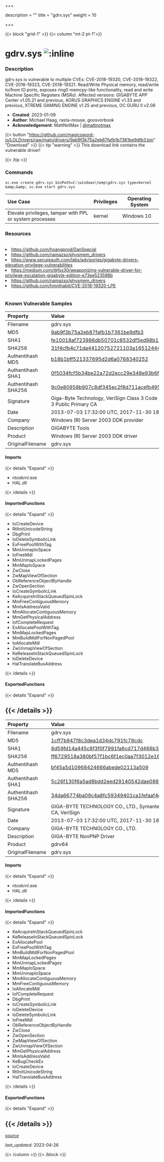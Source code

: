 +++

description = ""
title = "gdrv.sys"
weight = 10

+++


{{< block "grid-1" >}}
{{< column "mt-2 pt-1">}}


# gdrv.sys ![:inline](/images/twitter_verified.png) 


### Description

gdrv.sys is vulnerable to multiple CVEs: CVE-2018-19320, CVE-2018-19322, CVE-2018-19323, CVE-2018-19321. Read/Write Physical memory, read/write to/from IO ports, exposes ring0 memcpy-like functionality,  read and write Machine Specific Registers (MSRs). Affected versions: GIGABYTE APP Center v1.05.21 and previous, AORUS GRAPHICS ENGINE v1.33 and previous, XTREME GAMING ENGINE v1.25 and previous, OC GURU II v2.08

- **Created**: 2023-01-09
- **Author**: Michael Haag, rasta-mouse, goosvorbook
- **Acknowledgement**: MattNotMax | [@mattnotmax](https://twitter.com/@mattnotmax)

{{< button "https://github.com/magicsword-io/LOLDrivers/raw/main/drivers/9ab9f3b75a2eb87fafb1b7361be9dfb3.bin" "Download" >}}
{{< tip "warning" >}}
This download link contains the vulnerable driver!

{{< /tip >}}

### Commands

```
sc.exe create gdrv.sys binPath=C:\windows\temp\gdrv.sys type=kernel &amp;&amp; sc.exe start gdrv.sys
```

| Use Case | Privileges | Operating System | 
|:---- | ---- | ---- |
| Elevate privileges, tamper with PPL or system processes | kernel | Windows 10 |

### Resources
<br>
<li><a href="https://github.com/hoangprod/DanSpecial">https://github.com/hoangprod/DanSpecial</a></li>
<li><a href="https://github.com/namazso/physmem_drivers">https://github.com/namazso/physmem_drivers</a></li>
<li><a href="https://www.secureauth.com/labs/advisories/gigabyte-drivers-elevation-privilege-vulnerabilities">https://www.secureauth.com/labs/advisories/gigabyte-drivers-elevation-privilege-vulnerabilities</a></li>
<li><a href="https://medium.com/@fsx30/weaponizing-vulnerable-driver-for-privilege-escalation-gigabyte-edition-e73ee523598b">https://medium.com/@fsx30/weaponizing-vulnerable-driver-for-privilege-escalation-gigabyte-edition-e73ee523598b</a></li>
<li><a href="https://github.com/namazso/physmem_drivers">https://github.com/namazso/physmem_drivers</a></li>
<li><a href="https://github.com/hmnthabit/CVE-2018-19320-LPE">https://github.com/hmnthabit/CVE-2018-19320-LPE</a></li>
<br>

### Known Vulnerable Samples

| Property           | Value |
|:-------------------|:------|
| Filename           | gdrv.sys |
| MD5                | [9ab9f3b75a2eb87fafb1b7361be9dfb3](https://www.virustotal.com/gui/file/9ab9f3b75a2eb87fafb1b7361be9dfb3) |
| SHA1               | [fe10018af723986db50701c8532df5ed98b17c39](https://www.virustotal.com/gui/file/fe10018af723986db50701c8532df5ed98b17c39) |
| SHA256             | [31f4cfb4c71da44120752721103a16512444c13c2ac2d857a7e6f13cb679b427](https://www.virustotal.com/gui/file/31f4cfb4c71da44120752721103a16512444c13c2ac2d857a7e6f13cb679b427) |
| Authentihash MD5   | [b18b1bff521337695d2d6a0768340252](https://www.virustotal.com/gui/search/authentihash%253Ab18b1bff521337695d2d6a0768340252) |
| Authentihash SHA1  | [0f5034fcf5b34be22a72d2ecc29e348e93b6f00f](https://www.virustotal.com/gui/search/authentihash%253A0f5034fcf5b34be22a72d2ecc29e348e93b6f00f) |
| Authentihash SHA256| [9c0e80958b907c8df345ec2f8d711acefb4951ee3e6e84892ecd429f5e1f3acb](https://www.virustotal.com/gui/search/authentihash%253A9c0e80958b907c8df345ec2f8d711acefb4951ee3e6e84892ecd429f5e1f3acb) |
| Signature         | Giga-Byte Technology, VeriSign Class 3 Code Signing 2009-2 CA, VeriSign Class 3 Public Primary CA   |
| Date                | 2013-07-03 17:32:00 UTC, 2017-11-30 18:40:00 UTC |
| Company           | Windows (R) Server 2003 DDK provider |
| Description       | GIGABYTE Tools |
| Product           | Windows (R) Server 2003 DDK driver |
| OriginalFilename  | gdrv.sys |


#### Imports
{{< details "Expand" >}}
* ntoskrnl.exe
* HAL.dll

{{< /details >}}
#### ImportedFunctions
{{< details "Expand" >}}
* IoCreateDevice
* RtlInitUnicodeString
* DbgPrint
* IoDeleteSymbolicLink
* ExFreePoolWithTag
* MmUnmapIoSpace
* IoFreeMdl
* MmUnmapLockedPages
* MmMapIoSpace
* ZwClose
* ZwMapViewOfSection
* ObReferenceObjectByHandle
* ZwOpenSection
* IoCreateSymbolicLink
* KeAcquireInStackQueuedSpinLock
* MmFreeContiguousMemory
* MmIsAddressValid
* MmAllocateContiguousMemory
* MmGetPhysicalAddress
* IofCompleteRequest
* ExAllocatePoolWithTag
* MmMapLockedPages
* MmBuildMdlForNonPagedPool
* IoAllocateMdl
* ZwUnmapViewOfSection
* KeReleaseInStackQueuedSpinLock
* IoDeleteDevice
* HalTranslateBusAddress

{{< /details >}}
#### ExportedFunctions
{{< details "Expand" >}}

{{< /details >}}
-----
| Property           | Value |
|:-------------------|:------|
| Filename           | gdrv.sys |
| MD5                | [1cff7b947f8c3dea1d34dc791fc78cdc](https://www.virustotal.com/gui/file/1cff7b947f8c3dea1d34dc791fc78cdc) |
| SHA1               | [8d59fd14a445c8f3f0f7991fa6cd717d466b3754](https://www.virustotal.com/gui/file/8d59fd14a445c8f3f0f7991fa6cd717d466b3754) |
| SHA256             | [ff6729518a380bf57f1bc6f1ec0aa7f3012e1618b8d9b0f31a61d299ee2b4339](https://www.virustotal.com/gui/file/ff6729518a380bf57f1bc6f1ec0aa7f3012e1618b8d9b0f31a61d299ee2b4339) |
| Authentihash MD5   | [bf45a5d10968424666abede02113a509](https://www.virustotal.com/gui/search/authentihash%253Abf45a5d10968424666abede02113a509) |
| Authentihash SHA1  | [5c26f130f6a5ad8bdd2eed29140542dae0885b17](https://www.virustotal.com/gui/search/authentihash%253A5c26f130f6a5ad8bdd2eed29140542dae0885b17) |
| Authentihash SHA256| [34da66774ba09c4a8fc59349401ca1fefaaf4e66a9c620c7782c072a16089ba3](https://www.virustotal.com/gui/search/authentihash%253A34da66774ba09c4a8fc59349401ca1fefaaf4e66a9c620c7782c072a16089ba3) |
| Signature         | GIGA-BYTE TECHNOLOGY CO., LTD., Symantec Class 3 SHA256 Code Signing CA, VeriSign   |
| Date                | 2013-07-03 17:32:00 UTC, 2017-11-30 18:40:00 UTC |
| Company           | GIGA-BYTE TECHNOLOGY CO., LTD. |
| Description       | GIGA-BYTE NonPNP Driver |
| Product           | gdrv64 |
| OriginalFilename  | gdrv.sys |


#### Imports
{{< details "Expand" >}}
* ntoskrnl.exe
* HAL.dll

{{< /details >}}
#### ImportedFunctions
{{< details "Expand" >}}
* KeAcquireInStackQueuedSpinLock
* KeReleaseInStackQueuedSpinLock
* ExAllocatePool
* ExFreePoolWithTag
* MmBuildMdlForNonPagedPool
* MmMapLockedPages
* MmUnmapLockedPages
* MmMapIoSpace
* MmUnmapIoSpace
* MmAllocateContiguousMemory
* MmFreeContiguousMemory
* IoAllocateMdl
* IofCompleteRequest
* DbgPrint
* IoCreateSymbolicLink
* IoDeleteDevice
* IoDeleteSymbolicLink
* IoFreeMdl
* ObReferenceObjectByHandle
* ZwClose
* ZwOpenSection
* ZwMapViewOfSection
* ZwUnmapViewOfSection
* MmGetPhysicalAddress
* MmIsAddressValid
* KeBugCheckEx
* IoCreateDevice
* RtlInitUnicodeString
* HalTranslateBusAddress

{{< /details >}}
#### ExportedFunctions
{{< details "Expand" >}}

{{< /details >}}
-----



[*source*](https://github.com/magicsword-io/LOLDrivers/tree/main/yaml/gdrv.yaml)

*last_updated:* 2023-04-26








{{< /column >}}
{{< /block >}}
